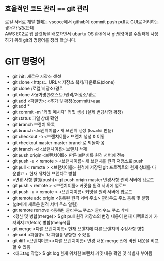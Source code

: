 ## 효율적인 코드 관리 == git 관리
로컬 서버로 개발 할때는 vscode에서 github에 commit push pull등 GUI로 처리하는 경우가 많았는데<br>
AWS EC2로 웹 플랫폼을 배포하면서 ubuntu OS 환경에서 git명령어를 수월하게 사용하기 위해 git의 명령어를 정리 했습니다.<br>

# GIT 명령어
- git init: 새로운 저장소 생성
- git clone <https:.. URL>: 저장소 복제/다운로드(clone)
- git clone /로컬/저장소/경로
- git clone 사용자명@호스트:/원격/저장소/경로
- git add <파일명>: <추가 및 확정(commit)>aaa
- git add *
- git commit -m "커밋 메시지"	커밋 생성
(실제 변경사항 확정)
- git status	파일 상태 확인
- git branch	브랜치 목록
- git branch <브랜치이름>	새 브랜치 생성 (local로 만듦)
- git checkout -b <브랜치이름>	브랜치 생성 & 이동
- git checkout master	master branch로 되돌아 옴
- git branch -d <브랜치이름>	브랜치 삭제
- git push origin <브랜치이름>	만든 브랜치를 원격 서버에 전송
- git push -u < remote > <브랜치이름>	새 브랜치를 원격 저장소로 push
- git pull < remote > <브랜치이름>	원격에 저장된 git 프로젝트의 현재 상태를 다운받고 + 현재 위치한 브랜치로 병합
- <변경 사항 발행(push)>	git push origin master	변경사항 원격 서버에 업로드
- git push < remote > <브랜치이름>	커밋을 원격 서버에 업로드
- git push -u < remote > <브랜치이름>	커밋을 원격 서버에 업로드
- git remote add origin <등록된 원격 서버 주소>	클라우드 주소 등록 및 발행
- (git에게 새로운 원격 서버 주소 알림)
- git remote remove <등록된 클라우드 주소>	클라우드 주소 삭제
- <갱신 및 병합(merge)>	$ git pull	원격 저장소의 변경 내용이 현재 디렉토리에 가져와지고(fetch) 병합(merge)됨
- git merge <다른 브랜치이름>	현재 브랜치에 다른 브랜치의 수정사항 병합
- git add <파일명>	각 파일을 병합할 수 있음
- git diff <브랜치이름><다른 브랜치이름>	변경 내용 merge 전에 바뀐 내용을 비교할 수 있음
- <태그tag 작업>	$ git log	현재 위치한 브랜치 커밋 내용 확인 및 식별자 부여됨
